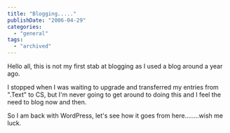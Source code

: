 ```yaml
---
title: "Blogging....."
publishDate: "2006-04-29"
categories: 
  - "general"
tags: 
  - "archived"
---
```


Hello all, this is not my first stab at blogging as I used a blog around a year ago.

I stopped when I was waiting to upgrade and transferred my entries from ".Text" to CS, but I'm never going to get around to doing this and I feel the need to blog now and then.

So I am back with WordPress, let's see how it goes from here........wish me luck.
